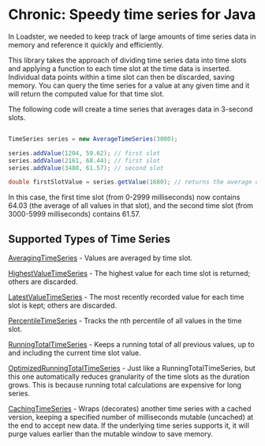 Chronic: Speedy time series for Java
====================================

In Loadster, we needed to keep track of large amounts of time series data in memory and reference it quickly and 
efficiently.

This library takes the approach of dividing time series data into time slots and applying a function to each time slot
at the time data is inserted. Individual data points within a time slot can then be discarded, saving memory. You can
query the time series for a value at any given time and it will return the computed value for that time slot.

The following code will create a time series that averages data in 3-second slots.

```java

TimeSeries series = new AverageTimeSeries(3000);

series.addValue(1204, 59.62); // first slot
series.addValue(2161, 68.44); // first slot
series.addValue(3480, 61.57); // second slot

double firstSlotValue = series.getValue(1680); // returns the average of all values from time 0-2999

```

In this case, the first time slot (from 0-2999 milliseconds) now contains 64.03 (the average of all values in
that slot), and the second time slot (from 3000-5999 milliseconds) contains 61.57.

Supported Types of Time Series
------------------------------

[AveragingTimeSeries](https://github.com/azhawkes/chronic/blob/master/src/java/com/andyhawkes/chronic/AveragingTimeSeries.java) - 
Values are averaged by time slot.

[HighestValueTimeSeries](https://github.com/azhawkes/chronic/blob/master/src/java/com/andyhawkes/chronic/HighestValueTimeSeries.java) -
The highest value for each time slot is returned; others are discarded.

[LatestValueTimeSeries](https://github.com/azhawkes/chronic/blob/master/src/java/com/andyhawkes/chronic/LatestValueTimeSeries.java) -
The most recently recorded value for each time slot is kept; others are discarded.

[PercentileTimeSeries](https://github.com/azhawkes/chronic/blob/master/src/java/com/andyhawkes/chronic/PercentileTimeSeries.java) -
Tracks the nth percentile of all values in the time slot.

[RunningTotalTimeSeries](https://github.com/azhawkes/chronic/blob/master/src/java/com/andyhawkes/chronic/RunningTotalTimeSeries.java) -
Keeps a running total of all previous values, up to and including the current time slot value.

[OptimizedRunningTotalTimeSeries](https://github.com/azhawkes/chronic/blob/master/src/java/com/andyhawkes/chronic/OptimizedRunningTotalTimeSeries.java) -
Just like a RunningTotalTimeSeries, but this one automatically reduces granularity of the time slots as the duration
grows. This is because running total calculations are expensive for long series.

[CachingTimeSeries](https://github.com/azhawkes/chronic/blob/master/src/java/com/andyhawkes/chronic/CachingTimeSeries.java) -
Wraps (decorates) another time series with a cached version, keeping a specified number of milliseconds mutable (uncached)
at the end to accept new data. If the underlying time series supports it, it will purge values earlier than the mutable
window to save memory.
